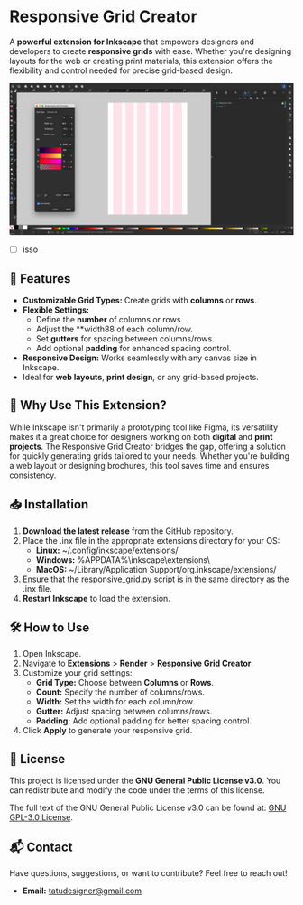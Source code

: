 # Responsive Grid Creator

A **powerful extension for Inkscape** that empowers designers and developers to create **responsive grids** with ease. Whether you're designing layouts for the web or creating print materials, this extension offers the flexibility and control needed for precise grid-based design.


<img src="./REFERENCES/image1.png" width="800" alt="Responsive Grid Creator Preview">

- [ ] isso
## 🌟 Features

- **Customizable Grid Types:** Create grids with **columns** or **rows**.
- **Flexible Settings:**
  - Define the **number** of columns or rows.
  - Adjust the **width88 of each column/row.
  - Set **gutters** for spacing between columns/rows.
  - Add optional **padding** for enhanced spacing control.
- **Responsive Design:** Works seamlessly with any canvas size in Inkscape.
- Ideal for **web layouts**, **print design**, or any grid-based projects.
  
## 🚀 Why Use This Extension?

While Inkscape isn't primarily a prototyping tool like Figma, its versatility makes it a great choice for designers working on both **digital** and **print projects**. The Responsive Grid Creator bridges the gap, offering a solution for quickly generating grids tailored to your needs. Whether you're building a web layout or designing brochures, this tool saves time and ensures consistency.

## 📥 Installation

1. **Download the latest release** from the GitHub repository.
2. Place the .inx file in the appropriate extensions directory for your OS:
    - **Linux:** ~/.config/inkscape/extensions/
    - **Windows:** %APPDATA%\inkscape\extensions\
    - **MacOS:** ~/Library/Application Support/org.inkscape/extensions/
3. Ensure that the responsive_grid.py script is in the same directory as the .inx file.
4. **Restart Inkscape** to load the extension.
    
## 🛠️ How to Use

1. Open Inkscape.
2. Navigate to **Extensions** > **Render** > **Responsive Grid Creator**.
3. Customize your grid settings:
    - **Grid Type:** Choose between **Columns** or **Rows**.
    - **Count:** Specify the number of columns/rows.
    - **Width:** Set the width for each column/row.
    - **Gutter:** Adjust spacing between columns/rows.
    - **Padding:** Add optional padding for better spacing control.
4. Click **Apply** to generate your responsive grid.

## 📝 License

This project is licensed under the **GNU General Public License v3.0**. You can redistribute and modify the code under the terms of this license.

The full text of the GNU General Public License v3.0 can be found at: [GNU GPL-3.0 License](https://www.gnu.org/licenses/gpl-3.0.html).

## 📬 Contact

Have questions, suggestions, or want to contribute? Feel free to reach out!
- **Email:** tatudesigner@gmail.com
